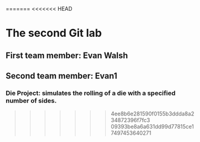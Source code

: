 
=======
<<<<<<< HEAD
# The second Git lab
## First team member: Evan Walsh
## Second team member: Evan1
### Die Project: simulates the rolling of a die with a specified number of sides.

>>>>>>> 4ee8b6e281590f0155b3ddda8a234872396f7fc3
>>>>>>> 09393be8a6a631dd99d77815ce17497453640271
